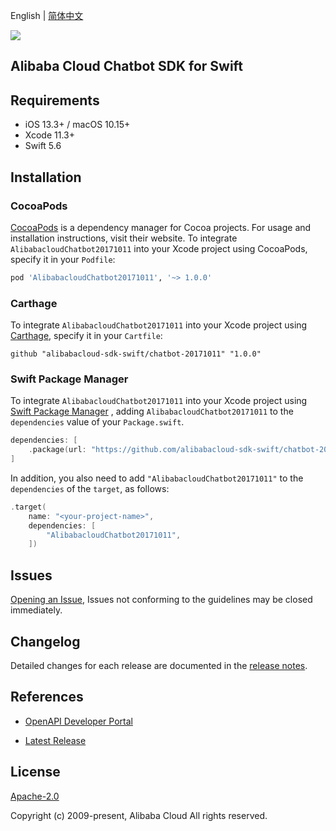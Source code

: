 English | [简体中文](README-CN.md)

![](https://aliyunsdk-pages.alicdn.com/icons/AlibabaCloud.svg)

## Alibaba Cloud Chatbot SDK for Swift

## Requirements

- iOS 13.3+ / macOS 10.15+
- Xcode 11.3+
- Swift 5.6

## Installation

### CocoaPods

[CocoaPods](https://cocoapods.org) is a dependency manager for Cocoa projects. For usage and installation instructions, visit their website. To integrate `AlibabacloudChatbot20171011` into your Xcode project using CocoaPods, specify it in your `Podfile`:

```ruby
pod 'AlibabacloudChatbot20171011', '~> 1.0.0'
```

### Carthage

To integrate `AlibabacloudChatbot20171011` into your Xcode project using [Carthage](https://github.com/Carthage/Carthage), specify it in your `Cartfile`:

```ogdl
github "alibabacloud-sdk-swift/chatbot-20171011" "1.0.0"
```

### Swift Package Manager

To integrate `AlibabacloudChatbot20171011` into your Xcode project using [Swift Package Manager](https://swift.org/package-manager/) , adding `AlibabacloudChatbot20171011` to the `dependencies` value of your `Package.swift`.

```swift
dependencies: [
    .package(url: "https://github.com/alibabacloud-sdk-swift/chatbot-20171011.git", from: "1.0.0")
]
```

In addition, you also need to add `"AlibabacloudChatbot20171011"` to the `dependencies` of the `target`, as follows:

```swift
.target(
    name: "<your-project-name>",
    dependencies: [
        "AlibabacloudChatbot20171011",
    ])
```

## Issues

[Opening an Issue](https://github.com/alibabacloud-sdk-swift/chatbot-20171011/issues/new), Issues not conforming to the guidelines may be closed immediately.

## Changelog

Detailed changes for each release are documented in the [release notes](./ChangeLog.txt).

## References

* [OpenAPI Developer Portal](https://next.api.alibabacloud.com/home)
- [Latest Release](https://github.com/alibabacloud-sdk-swift/chatbot-20171011)

## License

[Apache-2.0](http://www.apache.org/licenses/LICENSE-2.0)

Copyright (c) 2009-present, Alibaba Cloud All rights reserved.

